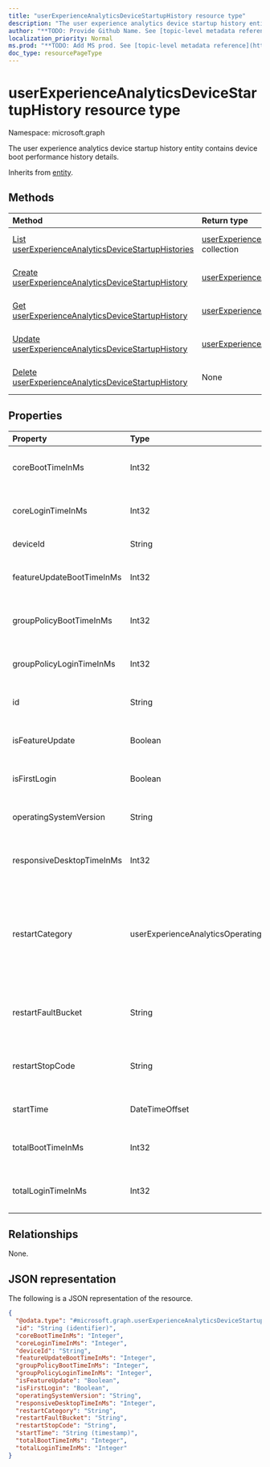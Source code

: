 ```yaml
---
title: "userExperienceAnalyticsDeviceStartupHistory resource type"
description: "The user experience analytics device startup history entity contains device boot performance history details."
author: "**TODO: Provide Github Name. See [topic-level metadata reference](https://msgo.azurewebsites.net/add/document/guidelines/metadata.html#topic-level-metadata)**"
localization_priority: Normal
ms.prod: "**TODO: Add MS prod. See [topic-level metadata reference](https://msgo.azurewebsites.net/add/document/guidelines/metadata.html#topic-level-metadata)**"
doc_type: resourcePageType
---
```


# userExperienceAnalyticsDeviceStartupHistory resource type

Namespace: microsoft.graph



The user experience analytics device startup history entity contains device boot performance history details.


Inherits from [entity](../resources/entity.md).

## Methods
|Method|Return type|Description|
|:---|:---|:---|
|[List userExperienceAnalyticsDeviceStartupHistories](../api/userexperienceanalyticsdevicestartuphistory-list.md)|[userExperienceAnalyticsDeviceStartupHistory](../resources/userexperienceanalyticsdevicestartuphistory.md) collection|Get a list of the [userExperienceAnalyticsDeviceStartupHistory](../resources/userexperienceanalyticsdevicestartuphistory.md) objects and their properties.|
|[Create userExperienceAnalyticsDeviceStartupHistory](../api/userexperienceanalyticsdevicestartuphistory-create.md)|[userExperienceAnalyticsDeviceStartupHistory](../resources/userexperienceanalyticsdevicestartuphistory.md)|Create a new [userExperienceAnalyticsDeviceStartupHistory](../resources/userexperienceanalyticsdevicestartuphistory.md) object.|
|[Get userExperienceAnalyticsDeviceStartupHistory](../api/userexperienceanalyticsdevicestartuphistory-get.md)|[userExperienceAnalyticsDeviceStartupHistory](../resources/userexperienceanalyticsdevicestartuphistory.md)|Read the properties and relationships of a [userExperienceAnalyticsDeviceStartupHistory](../resources/userexperienceanalyticsdevicestartuphistory.md) object.|
|[Update userExperienceAnalyticsDeviceStartupHistory](../api/userexperienceanalyticsdevicestartuphistory-update.md)|[userExperienceAnalyticsDeviceStartupHistory](../resources/userexperienceanalyticsdevicestartuphistory.md)|Update the properties of a [userExperienceAnalyticsDeviceStartupHistory](../resources/userexperienceanalyticsdevicestartuphistory.md) object.|
|[Delete userExperienceAnalyticsDeviceStartupHistory](../api/userexperienceanalyticsdevicestartuphistory-delete.md)|None|Deletes a [userExperienceAnalyticsDeviceStartupHistory](../resources/userexperienceanalyticsdevicestartuphistory.md) object.|

## Properties
|Property|Type|Description|
|:---|:---|:---|
|coreBootTimeInMs|Int32|The user experience analytics device core boot time in milliseconds.|
|coreLoginTimeInMs|Int32|The user experience analytics device core login time in milliseconds.|
|deviceId|String|The user experience analytics device id.|
|featureUpdateBootTimeInMs|Int32|The user experience analytics device feature update time in milliseconds.|
|groupPolicyBootTimeInMs|Int32|The User experience analytics Device group policy boot time in milliseconds.|
|groupPolicyLoginTimeInMs|Int32|The User experience analytics Device group policy login time in milliseconds.|
|id|String|**TODO: Add Description** Inherited from [entity](../resources/entity.md)|
|isFeatureUpdate|Boolean|The user experience analytics device boot record is a feature update.|
|isFirstLogin|Boolean|The user experience analytics device first login.|
|operatingSystemVersion|String|The user experience analytics device boot record's operating system version.|
|responsiveDesktopTimeInMs|Int32|The user experience analytics responsive desktop time in milliseconds.|
|restartCategory|userExperienceAnalyticsOperatingSystemRestartCategory|OS restart category. Possible values are: `unknown`, `restartWithUpdate`, `restartWithoutUpdate`, `blueScreen`, `shutdownWithUpdate`, `shutdownWithoutUpdate`, `longPowerButtonPress`, `bootError`, `update`.|
|restartFaultBucket|String|OS restart fault bucket. The fault bucket is used to find additional information about a system crash.|
|restartStopCode|String|OS restart stop code. This shows the bug check code which can be used to look up the blue screen reason.|
|startTime|DateTimeOffset|The user experience analytics device boot start time.|
|totalBootTimeInMs|Int32|The user experience analytics device total boot time in milliseconds.|
|totalLoginTimeInMs|Int32|The user experience analytics device total login time in milliseconds.|

## Relationships
None.

## JSON representation
The following is a JSON representation of the resource.
<!-- {
  "blockType": "resource",
  "keyProperty": "id",
  "@odata.type": "microsoft.graph.userExperienceAnalyticsDeviceStartupHistory",
  "baseType": "microsoft.graph.entity",
  "openType": false
}
-->
``` json
{
  "@odata.type": "#microsoft.graph.userExperienceAnalyticsDeviceStartupHistory",
  "id": "String (identifier)",
  "coreBootTimeInMs": "Integer",
  "coreLoginTimeInMs": "Integer",
  "deviceId": "String",
  "featureUpdateBootTimeInMs": "Integer",
  "groupPolicyBootTimeInMs": "Integer",
  "groupPolicyLoginTimeInMs": "Integer",
  "isFeatureUpdate": "Boolean",
  "isFirstLogin": "Boolean",
  "operatingSystemVersion": "String",
  "responsiveDesktopTimeInMs": "Integer",
  "restartCategory": "String",
  "restartFaultBucket": "String",
  "restartStopCode": "String",
  "startTime": "String (timestamp)",
  "totalBootTimeInMs": "Integer",
  "totalLoginTimeInMs": "Integer"
}
```

